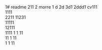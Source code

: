 1# readme 211
2 morre
1 d
2d
3d1 
2ddd1
cv111  
1111  
2211 
11231   
11111     
12111     
1111 
1  1
11  
11
1
11   
1 
1
11
 
